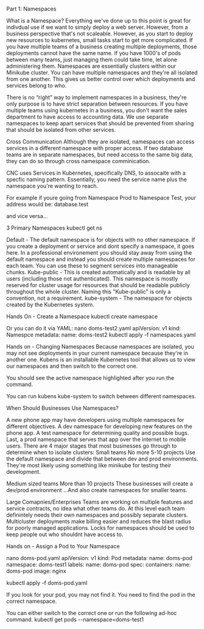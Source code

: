 Part 1: Namespaces

What is a Namespace?
Everything we've done up to this point is great for indivdual use if we want to simply deploy a web server. However, from a business perspective that's not scaleable. However, as you start to deploy new resources to kubernetes, small tasks start to get more complicated. 
If you have multiple teams of a business creating multiple deployments, those deployments cannot have the same name. 
If you have 1000's of pods between many teams, just managing them could take time, let alone administering them. 
Namespaces are essentially clusters within our Minikube cluster. You can have multiple namespaces and they're all isolated from one another. This gives us better control over which deployments and services belong to who.

 
There is no “right” way to implement namespaces in a business, they're only purpose is to have strict separation between resources. If you have multiple teams using kubernetes in a business, you don't want the sales department to have access to accounting data. 
We use separate namespaces to keep apart services that should be prevented from sharing that should be isolated from other services. 

Cross Communication
Although they are isolated, namespaces can access services in a different namespace with proper access. If two database teams are in separate namespaces, but need access to the same big data, they can do so through cross namespace comminication.  

CNC uses Services in Kubernetes, specifically DNS, to assocaite with a specfic naming pattern. Essentially, you need the service name plus the namespace you're wanting to reach. 
 
For example if youre going from Namespace Prod to Namespace Test, your address would be:
 database.test

 
and vice versa...
 


3 Primary Namespaces
kubectl get ns 
 
Default - The default namespace is for objects with no other namespace. If you create a deployment or service and dont specify a namespace, it goes here. In a professional environement you should stay away from using the default namespace and instead you should create multiple namespaces for each team. You can use these to segment services into manageable chunks.
Kube-public - This is created automatically and is readable by all users (including those not authenticated). This namespace is mostly reserved for cluster usage for resources that should be readable publicly throughout the whole cluster. Naming this "Kube-public" is only a convention, not a requirement.
kube-system - The namespace for objects created by the Kubernetes system.

Hands On - Create a Namespace
kubectl create namespace <name>
 
Or you can do it via YAML:
nano doms-test2.yaml
apiVersion: v1
kind: Namespce
metadata:
    name: doms-test2
kubectl apply -f namespaces.yaml

Hands on - Changing Namespaces
Because namespaces are isolated, you may not see deployments in your current namespace because they're in another one.
Kubens is an installable Kubernetes tool that allows us to view our namespaces and then switch to the correct one. 

You should see the active namespace highlighted after you run the command. 
 

You can run kubens kube-system to switch between different namespaces.
 


When Should Businesses Use Namespaces?

 
A new phone app may have developers using multiple namespaces for different objectives. A dev namespace for developing new features on the phone app. A test namespace for determining quality and possible bugs. Last, a prod namespace that serves that app over the internet to mobile users. 
There are 4 major stages that most businesses go through to determine when to isolate clusters: 
Small teams
	No more 5-10 projects
	Use the default namespace and divide that between dev and prod environments. 	They're most likely using something like minikube for testing their development.
 
Medium sized teams 
	More than 10 projects
	These businesses will create a dev/prod environment
	...And also create namespaces for smaller teams. 
 

Large Comapnies/Enterprises
	 Teams are working on multiple features and service contracts, no idea what other 	teams do.
	At this level each team definintely needs their own namespaces and possibly 	separate clusters.  Multicluster deployments make billing easier and reduces the 	blast radius for poorly managed applications.
	Locks for namespaces should be used to keep people out who shouldnt have access 	to.
	

 


Hands on - Assign a Pod to Your Namespace
 
nano doms-pod.yaml
apiVersion: v1
kind: Pod
metadata:
  name: doms-pod
  namespace: doms-test1
  labels:
    name: doms-pod
spec:
  containers:
    name: doms-pod
    image: nginx

kubectl apply -f doms-pod.yaml 

If you look for your pod, you may not find it. You need to find the pod in the correct namespace. 
 
You can either switch to the correct one or run the following ad-hoc command. 
kubectl get pods --namespace=doms-test1
 
